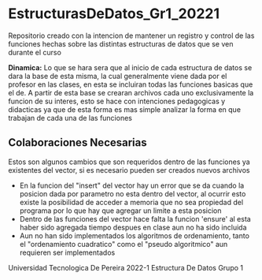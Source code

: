 # EstructurasDeDatos_Gr1_20221
Repositorio creado con la intencion de mantener un registro y control de las funciones hechas sobre las distintas estructuras de datos que se ven durante el curso

**Dinamica:** Lo que se hara sera que al inicio de cada estructura de datos se dara la base de esta misma, la cual generalmente viene dada por el profesor en las clases, en esta se incluiran todas las funciones basicas que el de.
A partir de esta base se crearan archivos cada uno exclusivamente la funcion de su interes, esto se hace con intenciones pedagogicas y didacticas ya que de esta forma es mas simple analizar la forma en que trabajan de cada una de las funciones

## Colaboraciones Necesarias
Estos son algunos cambios que son requeridos dentro de las funciones ya existentes del vector, si es necesario pueden ser creados nuevos archivos
- En la funcion del "insert" del vector hay un error que se da cuando la posicion dada por parametro no esta dentro del vector, al ocurrir esto existe la posibilidad de acceder a memoria que no sea propiedad del programa por lo que hay que agregar un limite a esta posicion
- Dentro de las funciones del vector hace falta la funcion 'ensure' al esta haber sido agregada tiempo despues en clase aun no ha sido incluida
- Aun no han sido implementados los algoritmos de ordenamiento, tanto el "ordenamiento cuadratico" como el "pseudo algoritmico" aun requieren ser implementados

Universidad Tecnologica De Pereira
2022-1
Estructura De Datos Grupo 1
